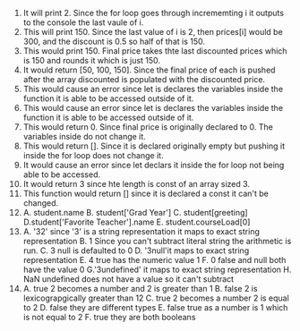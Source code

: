 
1. It will print 2. Since the for loop goes through incrememting i it outputs to the console the last vaule of i.
2. This will print 150. Since the last value of i is 2, then prices[i] would be 300, and the discount is 0.5 so half of that is 150.
3. This would print 150. Final price takes thte last discounted prices which is 150 and rounds it which is just 150.
4. It would return [50, 100, 150]. Since the final price of each is pushed after the array discounted is populated with the discounted price.
5. This would cause an error since let is declares the variables inside the function it is able to be accessed outside of it.
6. This would cause an error since let is declares the variables inside the function it is able to be accessed outside of it.
7. This would return 0. Since final price is originally declared to 0. The variables inside do not change it.
8. This would return []. Since it is declared originally empty but pushing it inside the for loop does not change it.
9. It would cause an error since let declars it inside the for loop not being able to be accessed.
10. It would return 3 since hte length is const of an array sized 3.
11. This function would return [] since it is declared a const it can't be changed.
12. A. student.name 
    B. student['Grad Year'] 
    C. student[greeting] 
    D.student['Favorite Teacher'].name 
    E. student.courseLoad[0]
13. A. '32' since '3' is a string representation it maps to exact string representation 
    B. 1 Since you can't subtract literal string the arithmetic is run. 
    C. 3 null is defaulted to 0 
    D. '3null'it maps to exact string representation 
    E. 4 true has the numeric value 1 
    F. 0 false and null both have the value 0 
    G.'3undefined' it maps to exact string representation
    H. NaN undefined does not have a value so it can't subtract
14. A. true 2 becomes a number and 2 is greater than 1
    B. false 2 is lexicograpgically greater than 12
    C. true 2 becomes a number 2 is equal to 2
    D. false they are different types
    E. false true as a number is 1 which is not equal to 2
    F. true they are both booleans
    